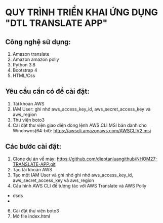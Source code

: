 # QUY TRÌNH TRIỂN KHAI ỨNG DỤNG "DTL TRANSLATE APP"
## Công nghệ sử dụng:
1. Amazon translate
2. Amazon amazon polly
3. Python 3.8
4. Bootstrap 4
5. HTML/Css
## Yêu cầu cần có để cài đặt:
1. Tài khoản AWS
2. IAM User: ghi nhớ aws_access_key_id, aws_secret_access_key và aws_region
3. Thư viện boto3
4. Cài đặt thư viện giao diện dòng lệnh AWS CLI MSI bản dành cho Windowns(64-bit): https://awscli.amazonaws.com/AWSCLIV2.msi
## Các bước cài đặt:
1. Clone dự án về máy: https://github.com/dieptanluangithub/NHOM27-TRANSLATE-APP.git
2. Tạo tài khoản AWS
3. Tạo một IAM User và ghi nhớ ghi nhớ aws_access_key_id, aws_secret_access_key và aws_region
4. Cấu hình AWS CLI để tương tác với AWS Translate và AWS Polly
  * dsds
  *
6. Cài đặt thư viện boto3
7. Mở file index.html
